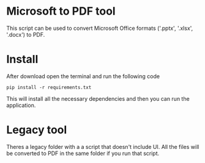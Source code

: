 # Microsoft to PDF tool

This script can be used to convert Microsoft Office formats ('.pptx', '.xlsx', '.docx') to PDF.

# Install

After download open the terminal and run the following code

`pip install -r requirements.txt`

This will install all the necessary dependencies and then you can run the application.

# Legacy tool

Theres a legacy folder with a a script that doesn't include UI. All the files will be converted to PDF in the same folder if you run that script.
